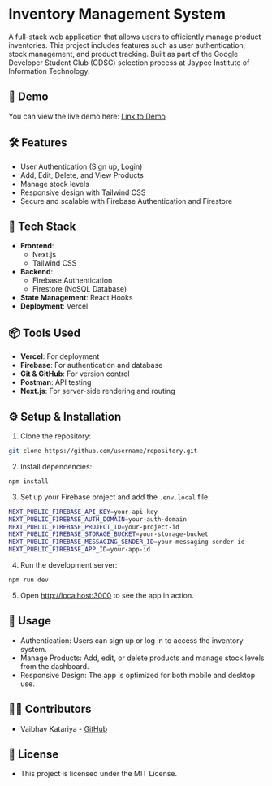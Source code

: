 # Inventory Management System

A full-stack web application that allows users to efficiently manage product inventories. This project includes features such as user authentication, stock management, and product tracking. Built as part of the Google Developer Student Club (GDSC) selection process at Jaypee Institute of Information Technology.

## 🚀 Demo
You can view the live demo here: [Link to Demo](#)

## 🛠 Features
- User Authentication (Sign up, Login)
- Add, Edit, Delete, and View Products
- Manage stock levels
- Responsive design with Tailwind CSS
- Secure and scalable with Firebase Authentication and Firestore

## 🔧 Tech Stack
- **Frontend**: 
  - Next.js
  - Tailwind CSS
- **Backend**: 
  - Firebase Authentication
  - Firestore (NoSQL Database)
- **State Management**: React Hooks
- **Deployment**: Vercel

## 📦 Tools Used
- **Vercel**: For deployment
- **Firebase**: For authentication and database
- **Git & GitHub**: For version control
- **Postman**: API testing
- **Next.js**: For server-side rendering and routing

## ⚙️ Setup & Installation

1. Clone the repository:
```bash
git clone https://github.com/username/repository.git
```
2. Install dependencies:
``` bash
npm install
```
3. Set up your Firebase project and add the `.env.local` file:
```bash
NEXT_PUBLIC_FIREBASE_API_KEY=your-api-key
NEXT_PUBLIC_FIREBASE_AUTH_DOMAIN=your-auth-domain
NEXT_PUBLIC_FIREBASE_PROJECT_ID=your-project-id
NEXT_PUBLIC_FIREBASE_STORAGE_BUCKET=your-storage-bucket
NEXT_PUBLIC_FIREBASE_MESSAGING_SENDER_ID=your-messaging-sender-id
NEXT_PUBLIC_FIREBASE_APP_ID=your-app-id
```
4. Run the development server:
```bash
npm run dev
```
5. Open [http://localhost:3000](http://localhost:3000) to see the app in action.

## 📖 Usage
- Authentication: Users can sign up or log in to access the inventory system.
- Manage Products: Add, edit, or delete products and manage stock levels from the dashboard.
- Responsive Design: The app is optimized for both mobile and desktop use.

## 👨‍💻 Contributors
- Vaibhav Katariya - [GitHub](https://github.com/VaibhavKatariyaa)

## 📜 License
- This project is licensed under the MIT License.